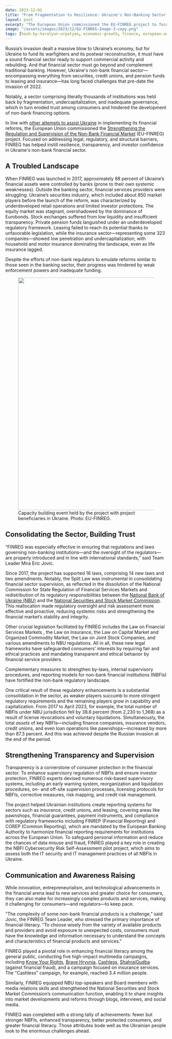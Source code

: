 ```yaml
---
date: 2023-12-01
title: "From Fragmentation to Resilience: Ukraine's Non-Banking Sector Looks to a Stronger Future"
layout: post
excerpt: "The European Union commissioned the EU-FINREG project to focused on addressing legal, regulatory, and structural barriers in Ukraine. It has helped instil resilience, transparency, and investor confidence in Ukraine's non-bank financial sector."
image: "/assets/images/2023/12/EU-FINREG-Image-3-copy.png"
tags: [hash-by-harutyun-urpatyan, economic-growth, finance, european-union, hash-featured, hash-developments]
---
```

<p>Russia’s invasion dealt a massive blow to Ukraine’s economy, but for Ukraine to fund its warfighters and its postwar reconstruction, it must have a sound financial sector ready to support commercial activity and rebuilding. And that financial sector must go beyond and complement traditional banking. However, Ukraine's non-bank financial sector—encompassing everything from securities, credit unions, and pension funds to leasing and insurance—has long faced challenges that pre-date the invasion of 2022.</p><p>Notably, a sector comprising literally thousands of institutions was held back by fragmentation, undercapitalization, and inadequate governance, which in turn eroded trust among consumers and hindered the development of non-bank financing options.</p><p>In line with <a href="https://dai-global-developments.com/articles/transforming-the-ukrainian-financial-sector/?ref=pubs.ghost.io">other attempts to assist Ukraine</a> in implementing its financial reforms, the European Union commissioned the <a href="https://www.dai.com/our-work/projects/ukraine-strengthening-the-regulation-and-supervision-of-the-nonbank-financial-market-eu-finreg?ref=pubs.ghost.io">Strengthening the Regulation and Supervision of the Non-Bank Financial Market</a> (EU-FINREG) project. Focused on addressing legal, regulatory, and structural barriers, FINREG has helped instill resilience, transparency, and investor confidence in Ukraine's non-bank financial sector.</p><h2 id="a-troubled-landscape">A Troubled Landscape</h2><p>When FINREG was launched in 2017, approximately 88 percent of Ukraine’s financial assets were controlled by banks (prone to their own systemic weaknesses). Outside the banking sector, financial services providers were struggling. Ukraine’s securities industry, which included about 850 market players before the launch of the reform, was characterized by underdeveloped retail operations and limited investor protections. The equity market was stagnant, overshadowed by the dominance of Eurobonds. Stock exchanges suffered from low liquidity and insufficient transparency. Private pension funds languished under an underdeveloped regulatory framework. Leasing failed to reach its potential thanks to unfavorable legislation, while the insurance sector—representing some 323 companies—showed low penetration and undercapitalization, with household and motor insurance dominating the landscape, even as life insurance lagged.</p><p>Despite the efforts of non-bank regulators to emulate reforms similar to those seen in the banking sector, their progress was hindered by weak enforcement powers and inadequate funding.</p><figure class="kg-card kg-image-card kg-card-hascaption"><img src="/assets/images/2023/12/EU-FINREG-Image-1.png" class="kg-image" alt="" loading="lazy" width="1313" height="726" srcset="/assets/images/size/w600/2023/12/EU-FINREG-Image-1.png 600w, /assets/images/size/w1000/2023/12/EU-FINREG-Image-1.png 1000w, /assets/images/2023/12/EU-FINREG-Image-1.png 1313w" sizes="(min-width: 720px) 720px"><figcaption><span style="white-space: pre-wrap;">Capacity building event held by the project with project beneficiaries in Ukraine. Photo: EU-FINREG.</span></figcaption></figure><h2 id="consolidating-the-sector-building-trust">Consolidating the Sector, Building Trust</h2><p>“FINREG was especially effective in ensuring that regulations and laws governing non-banking institutions—and the oversight of the regulators—are properly introduced and in line with international standards,” said Team Leader Mira Eric Jovic.&nbsp;</p><p>Since 2017, the project has supported 16 laws, comprising 14 new laws and two amendments. Notably, the Split Law was instrumental in consolidating financial sector supervision, as reflected in the dissolution of the National Commission for State Regulation of Financial Services Markets and redistribution of its regulatory responsibilities between the <a href="https://bank.gov.ua/en/?ref=pubs.ghost.io">National Bank of Ukraine (NBU)</a> and the <a href="https://www.nssmc.gov.ua/en/?ref=pubs.ghost.io">National Securities and Stock Market Commission</a>. This reallocation made regulatory oversight and risk assessment more effective and proactive, reducing systemic risks and strengthening the financial market’s stability and integrity.</p><p>Other crucial legislation facilitated by FINREG includes the Law on Financial Services Markets , the Law on Insurance, the Law on Capital Market and Organized Commodity Market, the Law on Joint Stock Companies, and various amendments to NBU regulations. All in all, these new legal frameworks have safeguarded consumers' interests by requiring fair and ethical practices and mandating transparent and ethical behavior by financial service providers.</p><p>Complementary measures to strengthen by-laws, internal supervisory procedures, and reporting models for non-bank financial institutions (NBFIs) have fortified the non-bank regulatory landscape.</p><p>One critical result of these regulatory enhancements is a substantial consolidation in the sector, as weaker players succumb to more stringent regulatory requirements and the remaining players grow in capability and capitalization. From 2017 to April 2023, for example, the total number of NBFIs under NBU jurisdiction fell by 38.6 percent (from 2,230 to 1,368) as a result of license revocations and voluntary liquidations. Simultaneously, the total <em>assets</em> of key NBFIs—including finance companies, insurance vendors, credit unions, and even loan operations like pawnshops—increased by more than 87.3 percent. And this was achieved despite the Russian invasion at the end of the period.</p><h2 id="strengthening-transparency-and-supervision">Strengthening Transparency and Supervision</h2><p>Transparency is a cornerstone of consumer protection in the financial sector. To enhance supervisory regulation of NBFIs and ensure investor protection, FINREG experts devised numerous risk-based supervisory systems, including an early warning system, reorganization and liquidation procedures, on- and off-site supervision processes, licensing protocols for NBFIs, corrective measures, risk mapping, and credit risk management.</p><p>The project helped Ukrainian institutions create reporting systems for sectors such as insurance, credit unions, and leasing, covering areas like pawnshops, financial guarantees, payment instruments, and compliance with regulatory frameworks including FINREP (Financial Reporting) and COREP (Common Reporting), which are mandated by the European Banking Authority to harmonize financial reporting requirements for institutions across the European Union. To safeguard personal information and reduce the chances of data misuse and fraud, FINREG played a key role in creating the NBFI Cybersecurity Risk Self-Assessment pilot project, which aims to assess both the IT security and IT management practices of all NBFIs in Ukraine.</p><h2 id="communication-and-awareness-raising">Communication and Awareness Raising</h2><p>While innovation, entrepreneurialism, and technological advancements in the financial arena lead to new services and greater choice for consumers, they can also make for increasingly complex products and services, making it challenging for consumers—and regulators—to keep pace.</p><p>"The complexity of some non-bank financial products is a challenge,” said Jovic, the FINREG Team Leader, who stressed the primary importance of financial literacy. “To choose wisely from the variety of available products and providers and avoid exposure to unexpected costs, consumers must have the knowledge and information necessary to understand the concepts and characteristics of financial products and services."</p><p>FINREG played a pivotal role in enhancing financial literacy among the general public, conducting five high-impact multimedia campaigns, including <a href="https://bank.gov.ua/en/news/all/v-ukrayini-startuvala-informatsiyna-kampaniya-iz-zahistu-prav-spojivachiv-finposlug?ref=pubs.ghost.io">Know Your Rights</a>, <a href="https://bank.gov.ua/en/news/all/vidprav-moneti-na-front-startuvala-blagodiyna-aktsiya-natsionalnogo-banku-smiliva-grivnya?ref=pubs.ghost.io">Brave Hryvnia</a>, <a href="https://euneighbourseast.eu/news/latest-news/cashless-eu-supports-campaign-launched-by-national-bank-of-ukraine/?ref=pubs.ghost.io">Cashless</a>, <a href="https://promo.bank.gov.ua/stopfraud/?ref=pubs.ghost.io">ShahrajGudba</a> (against financial fraud), and a campaign focused on insurance services. The "Cashless" campaign, for example, reached 3.4 million people.</p><p>Similarly, FINREG equipped NBU top-speakers and Board members with media relations skills and strengthened the National Securities and Stock Market Commission’s communication function, enabling it to share insights into market developments and reforms through blogs, interviews, and social media.</p><p>FINREG was completed with a strong tally of achievements: fewer but stronger NBFIs, enhanced transparency, better protected consumers, and greater financial literacy. Those attributes bode well as the Ukrainian people look to the enormous challenges ahead.</p>
  